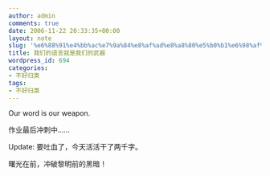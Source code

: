 ```yaml
---
author: admin
comments: true
date: 2006-11-22 20:33:35+00:00
layout: note
slug: '%e6%88%91%e4%bb%ac%e7%9a%84%e8%af%ad%e8%a8%80%e5%b0%b1%e6%98%af%e6%88%91%e4%bb%ac%e7%9a%84%e6%ad%a6%e5%99%a8'
title: 我们的语言就是我们的武器
wordpress_id: 694
categories:
- 不好归类
tags:
- 不好归类
---
```


Our word is our weapon.

作业最后冲刺中……

Update: 要吐血了，今天活活干了两千字。

曙光在前，冲破黎明前的黑暗！
